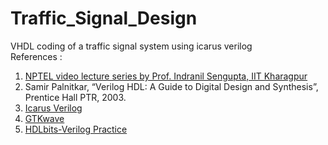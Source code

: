 # Traffic_Signal_Design
VHDL coding of a traffic signal system using icarus verilog\
References :
1. [NPTEL video lecture series by Prof. Indranil Sengupta, IIT Kharagpur](https://nptel.ac.in/courses/106105165)
2. Samir Palnitkar, “Verilog HDL: A Guide to Digital Design and Synthesis”, Prentice Hall
PTR, 2003.
3. [Icarus Verilog](http://iverilog.icarus.com/home)
4. [GTKwave](http://gtkwave.sourceforge.net/)
5. [HDLbits-Verilog Practice](https://hdlbits.01xz.net/wiki/Main_Page)

